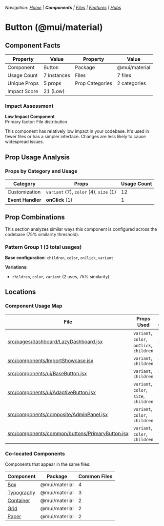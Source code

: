 
*Navigation: [Home](../../index.md) | **Components** | [Files](../../files.md) | [Features](../../features.md) | [Hubs](../../hubs.md)*



# Button (@mui/material)

## Component Facts

| Property | Value | Property | Value |
|----------|-------|----------|-------|
| Component | Button | Package | @mui/material |
| Usage Count | 7 instances | Files | 7 files |
| Unique Props | 5 props | Prop Categories | 2 categories |
| Impact Score | 21 (Low) | | |

### Impact Assessment

**Low Impact Component**  
Primary factor: File distribution

This component has relatively low impact in your codebase. It&#x27;s used in fewer files or has a simpler interface. Changes are less likely to cause widespread issues.

## Prop Usage Analysis

### Props by Category and Usage

| Category | Props | Usage Count |
|----------|-------|-------------|
| Customization | `variant` (7), `color` (4), `size` (1) | 12 |
| **Event Handler** | **onClick** (1) | 1 |

## Prop Combinations

This section analyzes similar ways this component is configured across the codebase (75% similarity threshold).

### Pattern Group 1 (3 total usages)

**Base configuration**: `children`, `color`, `onClick`, `variant`

**Variations**:
- `children`, `color`, `variant` (2 uses, 75% similarity)


## Locations

### Component Usage Map

| File | Props Used | Prop Categories |
|------|------------|----------------|
| [src/pages/dashboard/LazyDashboard.jsx](https://github.com/star4beam/react-import-analyzer/blob/main/test-project/src/pages/dashboard/LazyDashboard.jsx) | `variant`, `color`, `onClick`, `children` | 3 |
| [src/components/ImportShowcase.jsx](https://github.com/star4beam/react-import-analyzer/blob/main/test-project/src/components/ImportShowcase.jsx) | `variant`, `children` | 2 |
| [src/components/ui/BaseButton.jsx](https://github.com/star4beam/react-import-analyzer/blob/main/test-project/src/components/ui/BaseButton.jsx) | `variant`, `children` | 2 |
| [src/components/ui/AdaptiveButton.jsx](https://github.com/star4beam/react-import-analyzer/blob/main/test-project/src/components/ui/AdaptiveButton.jsx) | `variant`, `color`, `size`, `children` | 2 |
| [src/components/composite/AdminPanel.jsx](https://github.com/star4beam/react-import-analyzer/blob/main/test-project/src/components/composite/AdminPanel.jsx) | `variant`, `color`, `children` | 2 |
| [src/components/common/buttons/PrimaryButton.jsx](https://github.com/star4beam/react-import-analyzer/blob/main/test-project/src/components/common/buttons/PrimaryButton.jsx) | `variant`, `color`, `children` | 2 |

### Co-located Components
Components that appear in the same files:

| Component | Package | Common Files |
|-----------|---------|--------------|
| [Box](../@mui_material/Box.md) | @mui/material | 4 |
| [Typography](../@mui_material/Typography.md) | @mui/material | 3 |
| [Container](../@mui_material/Container.md) | @mui/material | 2 |
| [Grid](../@mui_material/Grid.md) | @mui/material | 2 |
| [Paper](../@mui_material/Paper.md) | @mui/material | 2 |
